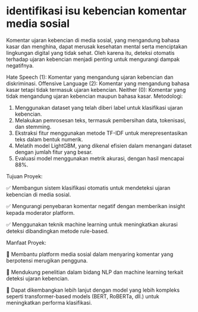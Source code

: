 # identifikasi isu kebencian komentar media sosial

Komentar ujaran kebencian di media sosial, yang mengandung bahasa kasar dan menghina, dapat merusak kesehatan mental serta menciptakan lingkungan digital yang tidak sehat. Oleh karena itu, deteksi otomatis terhadap ujaran kebencian menjadi penting untuk mengurangi dampak negatifnya.

Hate Speech (1): Komentar yang mengandung ujaran kebencian dan diskriminasi.
Offensive Language (2): Komentar yang mengandung bahasa kasar tetapi tidak termasuk ujaran kebencian.
Neither (0): Komentar yang tidak mengandung ujaran kebencian maupun bahasa kasar.
Metodologi:
  1. Menggunakan dataset yang telah diberi label untuk klasifikasi ujaran kebencian.
  2. Melakukan pemrosesan teks, termasuk pembersihan data, tokenisasi, dan stemming.
  3. Ekstraksi fitur menggunakan metode TF-IDF untuk merepresentasikan teks dalam bentuk numerik.
  4. Melatih model LightGBM, yang dikenal efisien dalam menangani dataset dengan jumlah fitur yang besar.
  5. Evaluasi model menggunakan metrik akurasi, dengan hasil mencapai 88%.
     
Tujuan Proyek:

  ✅ Membangun sistem klasifikasi otomatis untuk mendeteksi ujaran kebencian di media sosial.
  
  ✅ Mengurangi penyebaran komentar negatif dengan memberikan insight kepada moderator platform.
  
  ✅ Menggunakan teknik machine learning untuk meningkatkan akurasi deteksi dibandingkan metode rule-based.

Manfaat Proyek:

  🔹 Membantu platform media sosial dalam menyaring komentar yang berpotensi merugikan pengguna.
  
  🔹 Mendukung penelitian dalam bidang NLP dan machine learning terkait deteksi ujaran kebencian.
  
  🔹 Dapat dikembangkan lebih lanjut dengan model yang lebih kompleks seperti transformer-based models (BERT, RoBERTa, dll.) untuk meningkatkan performa klasifikasi.
